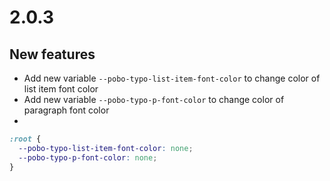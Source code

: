 # 2.0.3

## New features
- Add new variable `--pobo-typo-list-item-font-color`  to change color of list item font color
- Add new variable `--pobo-typo-p-font-color`  to change color of paragraph font color
- 
```scss
:root {
  --pobo-typo-list-item-font-color: none;
  --pobo-typo-p-font-color: none;
}
```